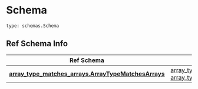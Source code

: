 # Schema
```
type: schemas.Schema
```

## Ref Schema Info
Ref Schema | Input Type | Output Type
---------- | ---------- | -----------
[**array_type_matches_arrays.ArrayTypeMatchesArrays**](../../../../../../components/schema/array_type_matches_arrays.md) | [array_type_matches_arrays.ArrayTypeMatchesArraysTupleInput](../../../../../../components/schema/array_type_matches_arrays.md#arraytypematchesarraystupleinput), [array_type_matches_arrays.ArrayTypeMatchesArraysTuple](../../../../../../components/schema/array_type_matches_arrays.md#arraytypematchesarraystuple) | [array_type_matches_arrays.ArrayTypeMatchesArraysTuple](../../../../../../components/schema/array_type_matches_arrays.md#arraytypematchesarraystuple)
